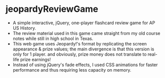 <h1>jeopardyReviewGame</h1>
<ul>
	<li>A simple interactive, jQuery, one-player flashcard review game for AP US History.</li>
	<li>The review material used in this game came straight from my old course notes while still in high school in Texas.</li>
	<li>This web game uses Jeopardy!'s format by replicating the screen appearance & prize values; the main divergence is that this version is only for 1 player.
	and obviously, prize money does not translate to real-life prize earnings!</li>
	<li>Instead of using jQuery's fade effects, I used CSS animations for faster performance and thus requiring less capacity on memory.</li>
</ul>
